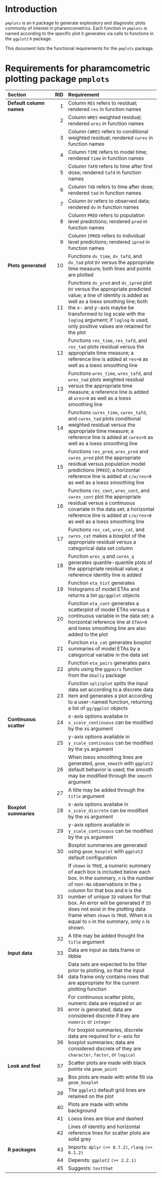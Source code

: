 
Introduction
============

`pmplots` is an `R` package to generate exploratory and diagnostic plots commonly of interest in pharamcometrics. Each function in `pmplots` is named according to the specific plot it generates via calls to functions in the `ggplot2` `R` package.

This document lists the functional requirements for the `pmplots` package.

Requirements for pharamcometric plotting package `pmplots`
==========================================================

<table style="width:97%;">
<colgroup>
<col width="30%" />
<col width="8%" />
<col width="58%" />
</colgroup>
<thead>
<tr class="header">
<th align="left">Section</th>
<th align="right">RID</th>
<th align="left">Requirement</th>
</tr>
</thead>
<tbody>
<tr class="odd">
<td align="left"><strong>Default column names</strong></td>
<td align="right">1</td>
<td align="left">Column <code>RES</code> refers to residual; rendered <code>res</code> in function names</td>
</tr>
<tr class="even">
<td align="left"></td>
<td align="right">2</td>
<td align="left">Column <code>WRES</code> weighted residual; rendered <code>wres</code> in function names</td>
</tr>
<tr class="odd">
<td align="left"></td>
<td align="right">3</td>
<td align="left">Column <code>CWRES</code> refers to conditional weighted residual; rendered <code>cwres</code> in function names</td>
</tr>
<tr class="even">
<td align="left"></td>
<td align="right">4</td>
<td align="left">Column <code>TIME</code> refers to model time; rendered <code>time</code> in function names</td>
</tr>
<tr class="odd">
<td align="left"></td>
<td align="right">5</td>
<td align="left">Column <code>TAFD</code> refers to time after first dose; rendered <code>tafd</code> in function names</td>
</tr>
<tr class="even">
<td align="left"></td>
<td align="right">6</td>
<td align="left">Column <code>TAD</code> refers to time after dose; rendered <code>tad</code> in function names</td>
</tr>
<tr class="odd">
<td align="left"></td>
<td align="right">7</td>
<td align="left">Column <code>DV</code> refers to observed data; rendered <code>dv</code> in function names</td>
</tr>
<tr class="even">
<td align="left"></td>
<td align="right">8</td>
<td align="left">Column <code>PRED</code> refers to population level predictions; rendered <code>pred</code> in function names</td>
</tr>
<tr class="odd">
<td align="left"></td>
<td align="right">9</td>
<td align="left">Column <code>IPRED</code> refers to individual level predictions; rendered <code>ipred</code> in function names</td>
</tr>
<tr class="even">
<td align="left"><strong>Plots generated</strong></td>
<td align="right">10</td>
<td align="left">Functions <code>dv_time</code>, <code>dv_tafd</code>, and <code>dv_tad</code> plot <code>DV</code> versus the appropriate time measure; both lines and points are plotted</td>
</tr>
<tr class="odd">
<td align="left"></td>
<td align="right">11</td>
<td align="left">Functions <code>dv_pred</code> and <code>dv_ipred</code> plot <code>DV</code> versus the appropriate predicted value; a line of identity is added as well as a loess smothing line; both the x- and y-axis maybe be transformed to log scale with the <code>loglog</code> argument; if <code>loglog</code> is used, only positive values are retained for the plot</td>
</tr>
<tr class="even">
<td align="left"></td>
<td align="right">12</td>
<td align="left">Functions <code>res_time</code>, <code>res_tafd</code>, and <code>res_tad</code> plots residual versus the appropriate time measure; a reference line is added at <code>res=0</code> as well as a loess smoothing line</td>
</tr>
<tr class="odd">
<td align="left"></td>
<td align="right">13</td>
<td align="left">Functions <code>wres_time</code>, <code>wres_tafd</code>, and <code>wres_tad</code> plots weighted residual versus the appropriate time measure; a reference line is added at <code>wres=0</code> as well as a loess smoothing line</td>
</tr>
<tr class="even">
<td align="left"></td>
<td align="right">14</td>
<td align="left">Functions <code>cwres_time</code>, <code>cwres_tafd</code>, and <code>cwres_tad</code> plots conditional weighted residual versus the appropriate time measure; a reference line is added at <code>cwres=0</code> as well as a loess smoothing line</td>
</tr>
<tr class="odd">
<td align="left"></td>
<td align="right">15</td>
<td align="left">Functions <code>res_pred</code>, <code>wres_pred</code> and <code>cwres_pred</code> plot the appropriate residual versus population model predictions (<code>PRED</code>); a horizontal reference line is added at <code>c/w/res=0</code> as well as a loess smoothing line</td>
</tr>
<tr class="even">
<td align="left"></td>
<td align="right">16</td>
<td align="left">Functions <code>res_cont</code>, <code>wres_cont</code>, and <code>cwres_cont</code> plot the appropriate residual versus a continuous covariate in the data set; a horizontal reference line is added at <code>c/w/res=0</code> as well as a loess smoothing line</td>
</tr>
<tr class="odd">
<td align="left"></td>
<td align="right">17</td>
<td align="left">Functions <code>res_cat</code>, <code>wres_cat</code>, and <code>cwres_cat</code> makes a boxplot of the appropriate residual versus a categorical data set column</td>
</tr>
<tr class="even">
<td align="left"></td>
<td align="right">18</td>
<td align="left">Function <code>wres_q</code> and <code>cwres_q</code> generates quantile-quantile plots of the appropriate residual value; a refereince identity line is added</td>
</tr>
<tr class="odd">
<td align="left"></td>
<td align="right">19</td>
<td align="left">Function <code>eta_hist</code> generates histograms of model ETAs and returns a list <code>gg/ggplot</code> objects</td>
</tr>
<tr class="even">
<td align="left"></td>
<td align="right">20</td>
<td align="left">Function <code>eta_cont</code> generates a scatterplot of model ETAs versus a continuous variable in the data set; a horizontal reference line at <code>ETAn=0</code> and loess smoothing line are also added to the plot</td>
</tr>
<tr class="odd">
<td align="left"></td>
<td align="right">21</td>
<td align="left">Function <code>eta_cat</code> generates boxplot summaries of model ETAs by a categorical variable in the data set</td>
</tr>
<tr class="even">
<td align="left"></td>
<td align="right">22</td>
<td align="left">Function <code>eta_pairs</code> generates pairs plots using the <code>ggpairs</code> function from the <code>GGally</code> package</td>
</tr>
<tr class="odd">
<td align="left"></td>
<td align="right">23</td>
<td align="left">Function <code>splitplot</code> splits the input data set according to a discrete data item and generates a plot according to a user-named function, returning a list of <code>gg/ggplot</code> objects</td>
</tr>
<tr class="even">
<td align="left"><strong>Continuous scatter</strong></td>
<td align="right">24</td>
<td align="left">x-axis options availabe in <code>x_scale_continuous</code> can be modified by the xs argument</td>
</tr>
<tr class="odd">
<td align="left"></td>
<td align="right">25</td>
<td align="left">y-axis options available in <code>y_scale_continuous</code> can be modified by the ys argument</td>
</tr>
<tr class="even">
<td align="left"></td>
<td align="right">26</td>
<td align="left">When loess smoothing lines are generated, <code>geom_smooth</code> with <code>ggplot2</code> default behavior is used; the smooth may be modified through the <code>smooth</code> argument</td>
</tr>
<tr class="odd">
<td align="left"></td>
<td align="right">27</td>
<td align="left">A title may be added through the <code>title</code> argument</td>
</tr>
<tr class="even">
<td align="left"><strong>Boxplot summaries</strong></td>
<td align="right">28</td>
<td align="left">x-axis options availabe in <code>x_scale_discrete</code> can be modified by the xs argument</td>
</tr>
<tr class="odd">
<td align="left"></td>
<td align="right">29</td>
<td align="left">y-axis options available in <code>y_scale_continuous</code> can be modified by the ys argument</td>
</tr>
<tr class="even">
<td align="left"></td>
<td align="right">30</td>
<td align="left">Boxplot summaries are generated using <code>geom_boxplot</code> with <code>ggplot2</code> default configuration</td>
</tr>
<tr class="odd">
<td align="left"></td>
<td align="right">31</td>
<td align="left">If <code>shown</code> is <code>TRUE</code>, a numeric summary of each box is included below each box. In the summary, <code>n</code> is the number of non-<code>NA</code> observations in the <code>y</code> column for that box and <code>N</code> is the number of unique <code>ID</code> values for that box. An error will be generated if <code>ID</code> does not exist in the plotting data frame when <code>shown</code> is <code>TRUE</code>. When <code>N</code> is equal to <code>n</code> in the summary, only <code>n</code> is shown.</td>
</tr>
<tr class="even">
<td align="left"></td>
<td align="right">32</td>
<td align="left">A title may be added thought the <code>title</code> argument</td>
</tr>
<tr class="odd">
<td align="left"><strong>Input data</strong></td>
<td align="right">33</td>
<td align="left">Data are input as data.frame or tibble</td>
</tr>
<tr class="even">
<td align="left"></td>
<td align="right">34</td>
<td align="left">Data sets are expected to be filter prior to plotting, so that the input data frame only contains rows that are appropriate for the current plotting function</td>
</tr>
<tr class="odd">
<td align="left"></td>
<td align="right">35</td>
<td align="left">For continuous scatter plots, numeric data are required or an error is generated; data are considered discrete if they are <code>numeric</code> or <code>integer</code></td>
</tr>
<tr class="even">
<td align="left"></td>
<td align="right">36</td>
<td align="left">For boxplot summaries, discrete data are required for x-axis for boxplot summaries; data are considered discrete of they are <code>character</code>, <code>factor</code>, or <code>logical</code></td>
</tr>
<tr class="odd">
<td align="left"><strong>Look and feel</strong></td>
<td align="right">37</td>
<td align="left">Scatter plots are made with black points via <code>geom_point</code></td>
</tr>
<tr class="even">
<td align="left"></td>
<td align="right">38</td>
<td align="left">Box plots are made with white fill via <code>geom_boxplot</code></td>
</tr>
<tr class="odd">
<td align="left"></td>
<td align="right">39</td>
<td align="left">The <code>ggplot2</code> default grid lines are retained on the plot</td>
</tr>
<tr class="even">
<td align="left"></td>
<td align="right">40</td>
<td align="left">Plots are made with white background</td>
</tr>
<tr class="odd">
<td align="left"></td>
<td align="right">41</td>
<td align="left">Loess lines are blue and dashed</td>
</tr>
<tr class="even">
<td align="left"></td>
<td align="right">42</td>
<td align="left">Lines of identity and horizontal reference lines for scatter plots are solid grey</td>
</tr>
<tr class="odd">
<td align="left"><strong>R packages</strong></td>
<td align="right">43</td>
<td align="left">Imports: <code>dplyr</code> <code>(&gt;= 0.7.2)</code>, <code>rlang</code> <code>(&gt;= 0.1.2)</code></td>
</tr>
<tr class="even">
<td align="left"></td>
<td align="right">44</td>
<td align="left">Depends: <code>ggplot2</code> <code>(&gt;= 2.2.1)</code></td>
</tr>
<tr class="odd">
<td align="left"></td>
<td align="right">45</td>
<td align="left">Suggests: <code>testthat</code></td>
</tr>
</tbody>
</table>
